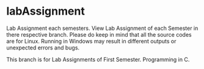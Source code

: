 # labAssignment
Lab Assignment each semesters.
View Lab Assignment of each Semester in there respective branch.
Please do keep in mind that all the source codes are for Linux.
Running in Windows may result in different outputs or unexpected errors and bugs.


This branch is for Lab Assignments of First Semester.
Programming in C.
